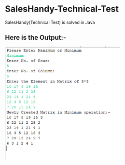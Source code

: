 # SalesHandy-Technical-Test
SalesHandy(Technical Test) is solved in Java
<h2>Here is the Output:-</h2>
<img src="https://github.com/yogesh2699/SalesHandy-Technical-Test-/blob/master/Minimum.PNG?raw=true" alt="">
